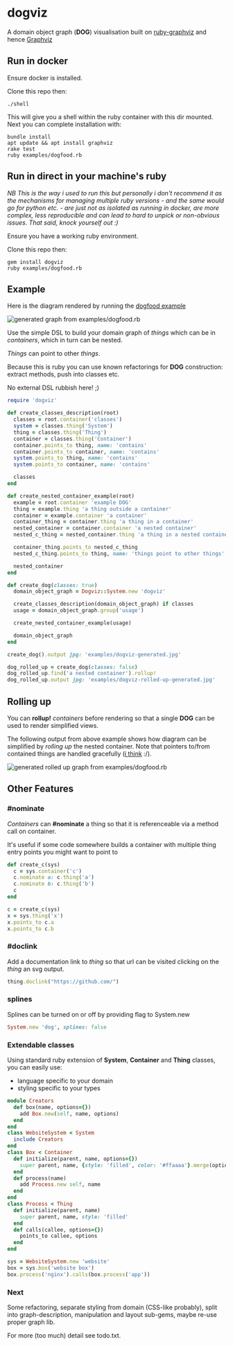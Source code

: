# dogviz
A domain object graph (**DOG**) visualisation built on [ruby-graphviz](https://github.com/glejeune/Ruby-Graphviz) and hence [Graphviz](http://www.graphviz.org/)

## Run in docker

Ensure docker is installed.

Clone this repo then:


```
./shell
```

This will give you a shell within the ruby container with this dir mounted.  Next you can complete installation with:

```
bundle install
apt update && apt install graphviz
rake test
ruby examples/dogfood.rb
```

## Run in direct in your machine's ruby

*NB This is the way i used to run this but personally i don't recommend it as the mechanisms for managing multiple
ruby versions - and the same would go for python etc. - are just not as isolated as running in docker, are more complex,
less reproducible and can lead to hard to unpick or non-obvious issues. That said, knock yourself out :)*

Ensure you have a working ruby environment.

Clone this repo then:

```
gem install dogviz
ruby examples/dogfood.rb
```

## Example

Here is the diagram rendered by running the [dogfood example](examples/dogfood.rb)

![generated graph from examples/dogfood.rb](examples/dogviz-generated.jpg "Generated diagram")

Use the simple DSL to build your domain graph of *things* which can be in *containers*, which in turn can be nested.

*Things* can point to other *things*.

Because this is ruby you can use known refactorings for **DOG** construction: extract methods, push into classes etc.

No external DSL rubbish here! ;)

```ruby
require 'dogviz'

def create_classes_description(root)
  classes = root.container('classes')
  system = classes.thing('System')
  thing = classes.thing('Thing')
  container = classes.thing('Container')
  container.points_to thing, name: 'contains'
  container.points_to container, name: 'contains'
  system.points_to thing, name: 'contains'
  system.points_to container, name: 'contains'

  classes
end

def create_nested_container_example(root)
  example = root.container 'example DOG'
  thing = example.thing 'a thing outside a container'
  container = example.container 'a container'
  container_thing = container.thing 'a thing in a container'
  nested_container = container.container 'a nested container'
  nested_c_thing = nested_container.thing 'a thing in a nested container'

  container_thing.points_to nested_c_thing
  nested_c_thing.points_to thing, name: 'things point to other things'

  nested_container
end

def create_dog(classes: true)
  domain_object_graph = Dogviz::System.new 'dogviz'

  create_classes_description(domain_object_graph) if classes
  usage = domain_object_graph.group('usage')

  create_nested_container_example(usage)

  domain_object_graph
end

create_dog().output jpg: 'examples/dogviz-generated.jpg'

dog_rolled_up = create_dog(classes: false)
dog_rolled_up.find('a nested container').rollup!
dog_rolled_up.output jpg: 'examples/dogviz-rolled-up-generated.jpg'
```

## Rolling up

You can **rollup!** *containers* before rendering so that a single **DOG** can be used to render simplified views.

The following output from above example shows how diagram can be simplified by *rolling up* the nested container.
Note that pointers to/from contained things are handled gracefully ([i think](https://github.com/damned/dogviz/blob/master/tests/test_dogviz_graphviz_rendering.rb#L97) :/).

![generated rolled up graph from examples/dogfood.rb](examples/dogviz-rolled-up-generated.jpg "Generated rolled up diagram")

## Other Features

### #nominate
*Containers* can **#nominate** a thing so that it is referenceable via a method call on container.

It's useful if some code somewhere builds a container with multiple thing entry points you might want to point to

```ruby
def create_c(sys)
  c = sys.container('c')
  c.nominate a: c.thing('a')
  c.nominate b: c.thing('b')
  c
end

c = create_c(sys)
x = sys.thing('x')
x.points_to c.a
x.points_to c.b
```

### #doclink

Add a documentation link to *thing* so that url can be visited clicking on the *thing* an svg output.

```ruby
thing.doclink("https://github.com/")
```

### splines

Splines can be turned on or off by providing flag to System.new

```ruby
System.new 'dog', splines: false
```

### Extendable classes

Using standard ruby extension of **System**, **Container** and **Thing** classes, you can easily use:
 - language specific to your domain 
 - styling specific to your types
 
```ruby
module Creators
  def box(name, options={})
    add Box.new(self, name, options)
  end
end
class WebsiteSystem < System
  include Creators
end
class Box < Container
  def initialize(parent, name, options={})
    super parent, name, {style: 'filled', color: '#ffaaaa'}.merge(options)
  end
  def process(name)
    add Process.new self, name
  end
end
class Process < Thing
  def initialize(parent, name)
    super parent, name, style: 'filled'
  end
  def calls(callee, options={})
    points_to callee, options
  end
end

sys = WebsiteSystem.new 'website'
box = sys.box('website box')
box.process('nginx').calls(box.process('app'))
```

### Next

Some refactoring, separate styling from domain (CSS-like probably), split into graph-description, manipulation and layout sub-gems, maybe re-use proper graph lib.

For more (too much) detail see todo.txt.
